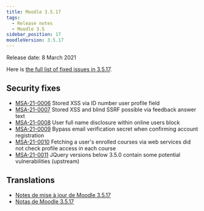 ```yaml
---
title: Moodle 3.5.17
tags:
  - Release notes
  - Moodle 3.5
sidebar_position: 17
moodleVersion: 3.5.17
---
```


Release date: 8 March 2021

Here is [the full list of fixed issues in 3.5.17](https://tracker.moodle.org/secure/IssueNavigator!executeAdvanced.jspa?jqlQuery=project+%3D+mdl+AND+resolution+%3D+fixed+AND+fixVersion+in+%28%223.5.17%22%29+ORDER+BY+priority+DESC&runQuery=true&clear=true).

## Security fixes

- [MSA-21-0006](https://moodle.org/mod/forum/discuss.php?d=419650) Stored XSS via ID number user profile field
- [MSA-21-0007](https://moodle.org/mod/forum/discuss.php?d=419651) Stored XSS and blind SSRF possible via feedback answer text
- [MSA-21-0008](https://moodle.org/mod/forum/discuss.php?d=419652) User full name disclosure within online users block
- [MSA-21-0009](https://moodle.org/mod/forum/discuss.php?d=419653) Bypass email verification secret when confirming account registration
- [MSA-21-0010](https://moodle.org/mod/forum/discuss.php?d=419654) Fetching a user's enrolled courses via web services did not check profile access in each course
- [MSA-21-0011](https://moodle.org/mod/forum/discuss.php?d=419655) JQuery versions below 3.5.0 contain some potential vulnerabilities (upstream)

## Translations

- [Notes de mise à jour de Moodle 3.5.17](https://docs.moodle.org/fr/Notes_de_mise_à_jour_de_Moodle_3.5.17)
- [Notas de Moodle 3.5.17](https://docs.moodle.org/es/Notas_de_Moodle_3.5.17)

